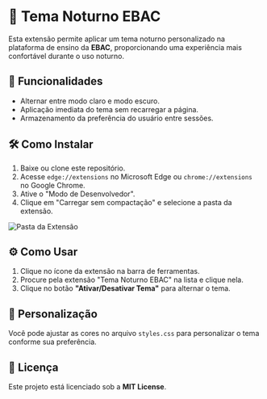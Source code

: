 <h1>🌙 Tema Noturno EBAC</h1>
    <p>Esta extensão permite aplicar um tema noturno personalizado na plataforma de ensino da <strong>EBAC</strong>, proporcionando uma experiência mais confortável durante o uso noturno.</p>
    <h2>🚀 Funcionalidades</h2>
    <ul>
        <li>Alternar entre modo claro e modo escuro.</li>
        <li>Aplicação imediata do tema sem recarregar a página.</li>
        <li>Armazenamento da preferência do usuário entre sessões.</li>
    </ul>
    <h2>🛠️ Como Instalar</h2>
    <ol>
        <li>Baixe ou clone este repositório.</li>
        <li>Acesse <code>edge://extensions</code> no Microsoft Edge ou <code>chrome://extensions</code> no Google Chrome.</li>
        <li>Ative o "Modo de Desenvolvedor".</li>
        <li>Clique em "Carregar sem compactação" e selecione a pasta da extensão.
        </li>
    </ol>
        <img title="Pasta da Extensão" alt="Pasta da Extensão" src="https://servidor-host-imagens.vercel.app/extension-folder.png">
    <h2>⚙️ Como Usar</h2>
    <ol>
        <li>Clique no ícone da extensão na barra de ferramentas.</li>
        <li>Procure pela extensão "Tema Noturno EBAC" na lista e clique nela.</li>
        <li>Clique no botão <strong>"Ativar/Desativar Tema"</strong> para alternar o tema.</li>
    </ol>
    <h2>🎨 Personalização</h2>
    <p>Você pode ajustar as cores no arquivo <code>styles.css</code> para personalizar o tema conforme sua preferência.</p>
    <h2>📜 Licença</h2>
    <p>Este projeto está licenciado sob a <strong>MIT License</strong>.</p>
